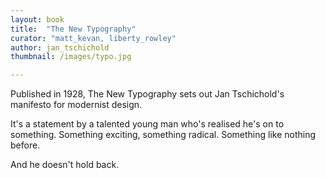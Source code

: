 ```yaml
---
layout: book
title:  "The New Typography"
curator: "matt_kevan, liberty_rowley"
author: jan_tschichold
thumbnail: /images/typo.jpg

---
```


Published in 1928, The New Typography sets out Jan Tschichold's manifesto for modernist design.

It's a statement by a talented young man who's realised he's on to something. Something exciting, something radical. Something like nothing before.

And he doesn't hold back.
